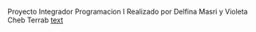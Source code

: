 Proyecto Integrador Programacion I
Realizado por Delfina Masri y Violeta Cheb Terrab
[text](https://docs.google.com/document/d/1keHwCNbedc2V1H1hrc54eqNfcX0ZQFU0x7evbd7Kx1w/edit)

